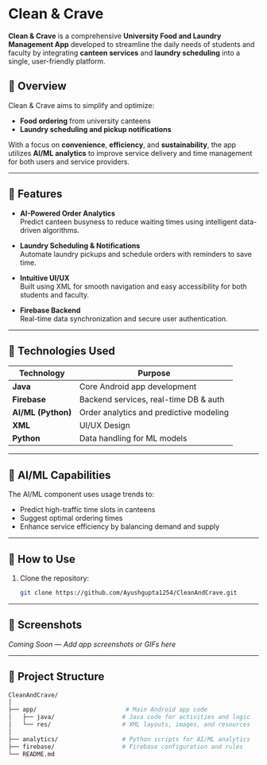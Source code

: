 # Clean & Crave

**Clean & Crave** is a comprehensive **University Food and Laundry Management App** developed to streamline the daily needs of students and faculty by integrating **canteen services** and **laundry scheduling** into a single, user-friendly platform.

## 📱 Overview

Clean & Crave aims to simplify and optimize:

- **Food ordering** from university canteens  
- **Laundry scheduling and pickup notifications**

With a focus on **convenience**, **efficiency**, and **sustainability**, the app utilizes **AI/ML analytics** to improve service delivery and time management for both users and service providers.

---

## 🚀 Features

- **AI-Powered Order Analytics**  
  Predict canteen busyness to reduce waiting times using intelligent data-driven algorithms.

- **Laundry Scheduling & Notifications**  
  Automate laundry pickups and schedule orders with reminders to save time.

- **Intuitive UI/UX**  
  Built using XML for smooth navigation and easy accessibility for both students and faculty.

- **Firebase Backend**  
  Real-time data synchronization and secure user authentication.

---

## 🔧 Technologies Used

| Technology      | Purpose                                     |
|------------------|---------------------------------------------|
| **Java**         | Core Android app development                |
| **Firebase**     | Backend services, real-time DB & auth       |
| **AI/ML (Python)**| Order analytics and predictive modeling     |
| **XML**          | UI/UX Design                                |
| **Python**       | Data handling for ML models                 |

---
## 🧠 AI/ML Capabilities

The AI/ML component uses usage trends to:

- Predict high-traffic time slots in canteens  
- Suggest optimal ordering times  
- Enhance service efficiency by balancing demand and supply  

---

## 📲 How to Use

1. Clone the repository:
   ```bash
   git clone https://github.com/Ayushgupta1254/CleanAndCrave.git
   
---

## 📸 Screenshots

*Coming Soon — Add app screenshots or GIFs here*

---

## 📂 Project Structure
```bash
CleanAndCrave/
│
├── app/                         # Main Android app code
│   ├── java/                   # Java code for activities and logic
│   └── res/                    # XML layouts, images, and resources
│
├── analytics/                  # Python scripts for AI/ML analytics
├── firebase/                   # Firebase configuration and rules
└── README.md
